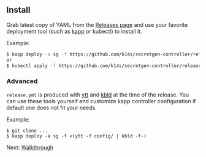 ## Install

Grab latest copy of YAML from the [Releases page](https://github.com/k14s/secretgen-controller/releases) and use your favorite deployment tool (such as [kapp](https://get-kapp.io) or kubectl) to install it.

Example:

```bash
$ kapp deploy -a sg -f https://github.com/k14s/secretgen-controller/releases/download/v0.1.0/release.yml
or
$ kubectl apply -f https://github.com/k14s/secretgen-controller/releases/download/v0.1.0/release.yml
```

### Advanced

`release.yml` is produced with [ytt](https://get-ytt.io) and [kbld](https://get-kbld.io) at the time of the release. You can use these tools yourself and customize kapp controller configuration if default one does not fit your needs.

Example:

```
$ git clone ...
$ kapp deploy -a sg -f <(ytt -f config/ | kbld -f-)
```

Next: [Walkthrough](walkthrough.md)
